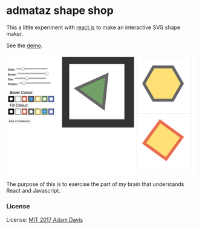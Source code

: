 # admataz shape shop

This a little experiment with [react.js](https://facebook.github.io) to make an interactive SVG shape maker. 

See the [demo](http://demo.admataz.com/shape-shop/).

[![vector shop](./screenshot.png)](http://demo.admataz.com/shape-shop/)


The purpose of this is to exercise the part of my brain that understands React and Javascript. 


### License
License: [MIT 2017 Adam Davis](./license.txt)